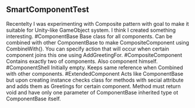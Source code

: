 ## SmartComponentTest
Recentelty I was experimenting with Composite pattern with goal to make it suitable for Unity-like GameObject system.
I think I created something interesting.
#ComponentBase
Base class for all components. Can be combined with other ComponentBase to make CompositeComponent using CombineWith().
You can specify action that will occur when certain component joins this one using AddGreetingFor.
#CompositeComponent
Contains exactly two of components. Also component himself.
#ComponentShell
Initially empty. Keeps same reference when Combined with other components.
#ExtendedComponent
Acts like ComponentBase but upon creating instance checks class for methods with secial attribute and adds them as Greetings for certain component.
Method must return void and have only one parameter of ComponentBase inherited type ot ComponentBase itself.
